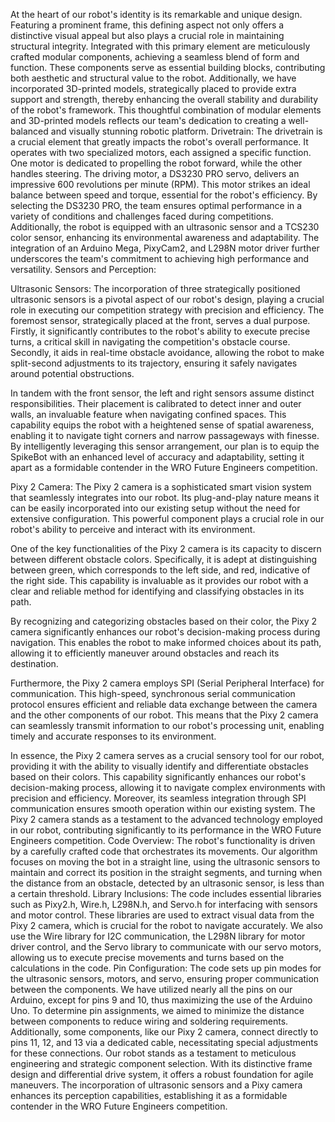 At the heart of our robot's identity is its remarkable and unique design. Featuring a prominent frame, this defining aspect not only offers a distinctive visual appeal but also plays a crucial role in maintaining structural integrity. Integrated with this primary element are meticulously crafted modular components, achieving a seamless blend of form and function. These components serve as essential building blocks, contributing both aesthetic and structural value to the robot. Additionally, we have incorporated 3D-printed models, strategically placed to provide extra support and strength, thereby enhancing the overall stability and durability of the robot's framework. This thoughtful combination of modular elements and 3D-printed models reflects our team's dedication to creating a well-balanced and visually stunning robotic platform.
Drivetrain:
The drivetrain is a crucial element that greatly impacts the robot's overall performance. It operates with two specialized motors, each assigned a specific function. One motor is dedicated to propelling the robot forward, while the other handles steering. The driving motor, a DS3230 PRO servo, delivers an impressive 600 revolutions per minute (RPM). This motor strikes an ideal balance between speed and torque, essential for the robot's efficiency. By selecting the DS3230 PRO, the team ensures optimal performance in a variety of conditions and challenges faced during competitions. Additionally, the robot is equipped with an ultrasonic sensor and a TCS230 color sensor, enhancing its environmental awareness and adaptability. The integration of an Arduino Mega, PixyCam2, and L298N motor driver further underscores the team's commitment to achieving high performance and versatility.
Sensors and Perception:

Ultrasonic Sensors:
The incorporation of three strategically positioned ultrasonic sensors is a pivotal aspect of our robot's design, playing a crucial role in executing our competition strategy with precision and efficiency. The foremost sensor, strategically placed at the front, serves a dual purpose. Firstly, it significantly contributes to the robot's ability to execute precise turns, a critical skill in navigating the competition's obstacle course. Secondly, it aids in real-time obstacle avoidance, allowing the robot to make split-second adjustments to its trajectory, ensuring it safely navigates around potential obstructions.

In tandem with the front sensor, the left and right sensors assume distinct responsibilities. Their placement is calibrated to detect inner and outer walls, an invaluable feature when navigating confined spaces. This capability equips the robot with a heightened sense of spatial awareness, enabling it to navigate tight corners and narrow passageways with finesse. By intelligently leveraging this sensor arrangement, our plan is to equip the SpikeBot with an enhanced level of accuracy and adaptability, setting it apart as a formidable contender in the WRO Future Engineers competition.

Pixy 2 Camera:
The Pixy 2 camera is a sophisticated smart vision system that seamlessly integrates into our robot. Its plug-and-play nature means it can be easily incorporated into our existing setup without the need for extensive configuration. This powerful component plays a crucial role in our robot's ability to perceive and interact with its environment.

One of the key functionalities of the Pixy 2 camera is its capacity to discern between different obstacle colors. Specifically, it is adept at distinguishing between green, which corresponds to the left side, and red, indicative of the right side. This capability is invaluable as it provides our robot with a clear and reliable method for identifying and classifying obstacles in its path.

By recognizing and categorizing obstacles based on their color, the Pixy 2 camera significantly enhances our robot's decision-making process during navigation. This enables the robot to make informed choices about its path, allowing it to efficiently maneuver around obstacles and reach its destination.

Furthermore, the Pixy 2 camera employs SPI (Serial Peripheral Interface) for communication. This high-speed, synchronous serial communication protocol ensures efficient and reliable data exchange between the camera and the other components of our robot. This means that the Pixy 2 camera can seamlessly transmit information to our robot's processing unit, enabling timely and accurate responses to its environment.

In essence, the Pixy 2 camera serves as a crucial sensory tool for our robot, providing it with the ability to visually identify and differentiate obstacles based on their colors. This capability significantly enhances our robot's decision-making process, allowing it to navigate complex environments with precision and efficiency. Moreover, its seamless integration through SPI communication ensures smooth operation within our existing system. The Pixy 2 camera stands as a testament to the advanced technology employed in our robot, contributing significantly to its performance in the WRO Future Engineers competition.
Code Overview:
The robot's functionality is driven by a carefully crafted code that orchestrates its movements. Our algorithm focuses on moving the bot in a straight line, using the ultrasonic sensors to maintain and correct its position in the straight segments, and turning when the distance from an obstacle, detected by an ultrasonic sensor, is less than a certain threshold.
Library Inclusions:
The code includes essential libraries such as Pixy2.h, Wire.h, L298N.h, and Servo.h for interfacing with sensors and motor control. These libraries are used to extract visual data from the Pixy 2 camera, which is crucial for the robot to navigate accurately. We also use the Wire library for I2C communication, the L298N library for motor driver control, and the Servo library to communicate with our servo motors, allowing us to execute precise movements and turns based on the calculations in the code.
Pin Configuration:
The code sets up pin modes for the ultrasonic sensors, motors, and servo, ensuring proper communication between the components. We have utilized nearly all the pins on our Arduino, except for pins 9 and 10, thus maximizing the use of the Arduino Uno. To determine pin assignments, we aimed to minimize the distance between components to reduce wiring and soldering requirements. Additionally, some components, like our Pixy 2 camera, connect directly to pins 11, 12, and 13 via a dedicated cable, necessitating special adjustments for these connections.
Our robot stands as a testament to meticulous engineering and strategic component selection. With its distinctive frame design and differential drive system, it offers a robust foundation for agile maneuvers. The incorporation of ultrasonic sensors and a Pixy camera enhances its perception capabilities, establishing it as a formidable contender in the WRO Future Engineers competition.
